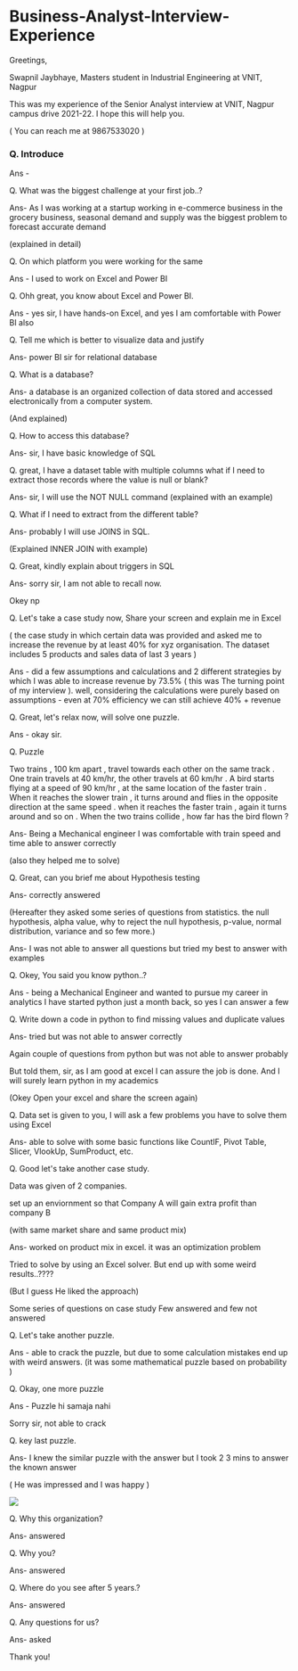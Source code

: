 # Business-Analyst-Interview-Experience

Greetings,

Swapnil Jaybhaye, Masters student in Industrial Engineering at VNIT, Nagpur 

This was my experience of the Senior Analyst interview at VNIT, Nagpur campus drive 2021-22. I hope this will help you.

( You can reach me at 9867533020 )

### Q. Introduce

Ans -

Q. What was the biggest challenge at your first job..?

Ans- As I was working at a startup working in e-commerce business in the grocery business, seasonal demand and supply was the biggest problem to forecast accurate demand

(explained in detail)

Q.  On which platform you were working for the same

Ans - I used to work on Excel and Power BI

Q. Ohh great, you know about Excel and Power BI.

Ans - yes sir, I have hands-on Excel, and yes I am comfortable with Power BI also

Q. Tell me which is better to visualize data and justify

Ans- power BI sir for relational database

Q. What is a database?

Ans- a database is an organized collection of data stored and accessed electronically from a computer system. 

(And explained)

Q. How to access this database?

Ans- sir, I have basic knowledge of SQL

Q. great, I have a dataset table with multiple columns what if I need to extract those records where the value is null or blank? 

Ans- sir, I will use the NOT NULL command (explained with an example)

Q. What if I need to extract from the different table?

Ans- probably I will use JOINS in SQL.

(Explained INNER JOIN with example)

Q. Great, kindly explain about triggers in SQL

Ans- sorry sir, I am not able to recall now.

Okey np

Q. Let's take a case study now, Share your screen and explain me in Excel

( the case study in which certain data was provided and asked me to increase the revenue by at least 40% for xyz organisation. The dataset includes 5 products and sales data of last 3 years )

Ans - did a few assumptions and calculations and 2 different strategies by which I was able to increase revenue by 73.5% ( this was The turning point of my interview ). well, considering the calculations were purely based on assumptions - even at 70% efficiency we can still achieve 40% + revenue

Q. Great, let's relax now, will solve one puzzle.

Ans - okay sir.

Q. Puzzle 

Two trains , 100 km apart , travel towards each other on the same track . One train travels at 40 km/hr, the other travels at 60 km/hr . A bird starts flying at a speed of 90 km/hr , at the same location of the faster train . When it reaches the slower train , it turns around and flies in the opposite direction at the same speed . when it reaches the faster train , again it turns around and so on . When the two trains collide , how far has the bird flown ?

Ans- Being a Mechanical engineer I was comfortable with train speed and time able to answer correctly

(also they helped me to solve)

Q. Great, can you brief me about Hypothesis testing

Ans- correctly answered

(Hereafter they asked some series of questions from statistics. the null hypothesis, alpha value, why to reject the null hypothesis, p-value, normal distribution, variance and so few more.)

Ans- I was not able to answer all questions but tried my best to answer with examples

Q. Okey, You said you know python..?

Ans - being a Mechanical Engineer and wanted to pursue my career in analytics I have started python just a month back, so yes I can answer a few

Q. Write down a code in python to find missing values and duplicate values

Ans- tried but was not able to answer correctly

Again couple of questions from python but was not able to answer probably

But told them, sir, as I am good at excel I can assure the job is done. And I will surely learn python in my academics

(Okey Open your excel and share the screen again)

Q. Data set is given to you, I will ask a few problems you have to solve them using Excel 

Ans- able to solve with some basic functions like CountIF, Pivot Table, Slicer, VlookUp, SumProduct, etc.

Q. Good let's take another case study.

Data was given of 2 companies.

set up an enviornment so that Company A will gain extra profit than company B 

(with same market share and same product mix)

Ans- worked on product mix in excel. it was an optimization problem

Tried to solve by using an Excel solver. But end up with some weird results..????

(But I guess He liked the approach)

Some series of questions on case study Few answered and few not answered

Q. Let's take another puzzle.

Ans - able to crack the puzzle, but due to some calculation mistakes end up with weird answers. (it was some mathematical puzzle based on probability )

Q. Okay, one more puzzle

Ans - Puzzle hi samaja nahi

Sorry sir, not able to crack

Q. key last puzzle.

Ans- I knew the similar puzzle with the answer but I took 2 3 mins to answer the known answer

( He was impressed and I was happy )

![](https://indianmemetemplates.com/wp-content/uploads/akshay-kumar-funny-expression.jpg)



Q. Why this organization?

Ans- answered

Q. Why you?

Ans- answered

Q. Where do you see after 5 years.?

Ans- answered

Q. Any questions for us?

Ans- asked 

Thank you!
